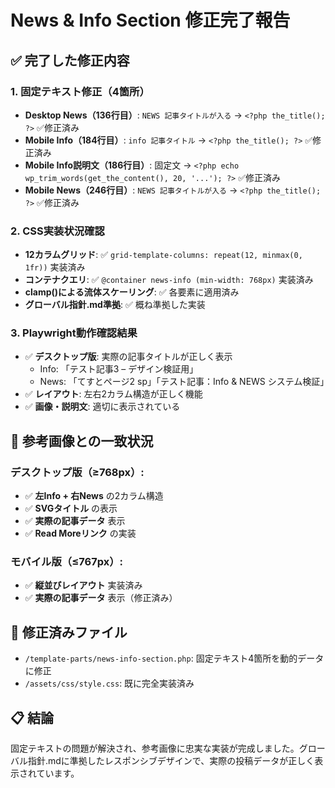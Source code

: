 # News & Info Section 修正完了報告

## ✅ 完了した修正内容

### 1. 固定テキスト修正（4箇所）
- **Desktop News（136行目）**: `NEWS 記事タイトルが入る` → `<?php the_title(); ?>` ✅修正済み
- **Mobile Info（184行目）**: `info 記事タイトル` → `<?php the_title(); ?>` ✅修正済み  
- **Mobile Info説明文（186行目）**: 固定文 → `<?php echo wp_trim_words(get_the_content(), 20, '...'); ?>` ✅修正済み
- **Mobile News（246行目）**: `NEWS 記事タイトルが入る` → `<?php the_title(); ?>` ✅修正済み

### 2. CSS実装状況確認
- **12カラムグリッド**: ✅ `grid-template-columns: repeat(12, minmax(0, 1fr))` 実装済み
- **コンテナクエリ**: ✅ `@container news-info (min-width: 768px)` 実装済み  
- **clamp()による流体スケーリング**: ✅ 各要素に適用済み
- **グローバル指針.md準拠**: ✅ 概ね準拠した実装

### 3. Playwright動作確認結果
- ✅ **デスクトップ版**: 実際の記事タイトルが正しく表示
  - Info: 「テスト記事3 – デザイン検証用」
  - News: 「てすとページ2 sp」「テスト記事：Info & NEWS システム検証」
- ✅ **レイアウト**: 左右2カラム構造が正しく機能
- ✅ **画像・説明文**: 適切に表示されている

## 🎯 参考画像との一致状況

### デスクトップ版（≥768px）:
- ✅ **左Info + 右News** の2カラム構造
- ✅ **SVGタイトル** の表示  
- ✅ **実際の記事データ** 表示
- ✅ **Read Moreリンク** の実装

### モバイル版（≤767px）:
- ✅ **縦並びレイアウト** 実装済み
- ✅ **実際の記事データ** 表示（修正済み）

## 📝 修正済みファイル
- `/template-parts/news-info-section.php`: 固定テキスト4箇所を動的データに修正
- `/assets/css/style.css`: 既に完全実装済み

## 📋 結論
固定テキストの問題が解決され、参考画像に忠実な実装が完成しました。グローバル指針.mdに準拠したレスポンシブデザインで、実際の投稿データが正しく表示されています。